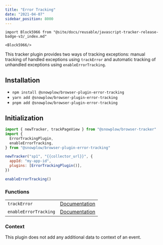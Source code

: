 ```yaml
---
title: "Error Tracking"
date: "2021-04-07"
sidebar_position: 8000
---
```


```mdx-code-block
import Block5966 from "@site/docs/reusable/javascript-tracker-release-badge-v3/_index.md"

<Block5966/>
```

This tracker plugin provides two ways of tracking exceptions: manual tracking of handled exceptions using `trackError` and automatic tracking of unhandled exceptions using `enableErrorTracking`.

## Installation

- `npm install @snowplow/browser-plugin-error-tracking`
- `yarn add @snowplow/browser-plugin-error-tracking`
- `pnpm add @snowplow/browser-plugin-error-tracking`

## Initialization

```javascript
import { newTracker, trackPageView } from "@snowplow/browser-tracker"
import {
  ErrorTrackingPlugin,
  enableErrorTracking,
} from "@snowplow/browser-plugin-error-tracking"

newTracker("sp1", "{{collector_url}}", {
  appId: "my-app-id",
  plugins: [ErrorTrackingPlugin()],
})

enableErrorTracking()
```

### Functions

<table class="has-fixed-layout"><tbody><tr><td><code>trackError</code></td><td><a href="/docs/collecting-data/collecting-from-own-applications/javascript-trackers/javascript-tracker/javascript-tracker-v3/tracking-events/#trackError">Docum</a><a href="/docs/collecting-data/collecting-from-own-applications/javascript-trackers/browser-tracker/browser-tracker-v3-reference/tracking-events/#trackError">entation</a></td></tr><tr><td><code>enableErrorTracking</code></td><td><a href="/docs/collecting-data/collecting-from-own-applications/javascript-trackers/browser-tracker/browser-tracker-v3-reference/tracking-events/#enableErrorTracking">Documentation</a></td></tr></tbody></table>

### Context

This plugin does not add any additional data to context of an event.
